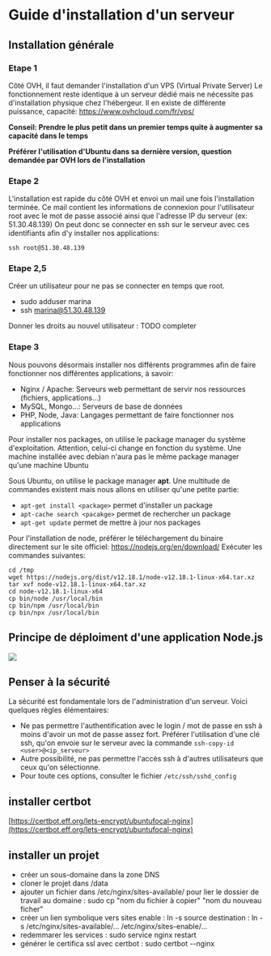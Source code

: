 # Guide d'installation d'un serveur

## Installation générale

### Etape 1

Côté OVH, il faut demander l'installation d'un VPS (Virtual Private Server)
Le fonctionnement reste identique à un serveur dédié mais ne nécessite pas d'installation
physique chez l'hébergeur. Il en existe de différente puissance, capacité: https://www.ovhcloud.com/fr/vps/

**Conseil: Prendre le plus petit dans un premier temps quite à augmenter sa capacité dans le temps**

**Préférer l'utilisation d'Ubuntu dans sa dernière version, question demandée par OVH lors de l'installation**

### Etape 2

L'installation est rapide du côté OVH et envoi un mail une fois l'installation terminée. Ce mail contient
les informations de connexion pour l'utilisateur root avec le mot de passe associé ainsi que l'adresse IP du serveur (ex: 51.30.48.139)
On peut donc se connecter en ssh sur le serveur avec ces identifiants afin d'y installer nos applications:

```
ssh root@51.30.48.139
```

### Etape 2,5

Créer un utilisateur pour ne pas se connecter en temps que root.

-   sudo adduser marina
-   ssh marina@51.30.48.139

Donner les droits au nouvel utilisateur :
TODO completer

### Etape 3

Nous pouvons désormais installer nos différents programmes afin de faire fonctionner nos différentes applications, à savoir:

-   Nginx / Apache: Serveurs web permettant de servir nos ressources (fichiers, applications...)
-   MySQL, Mongo...: Serveurs de base de données
-   PHP, Node, Java: Langages permettant de faire fonctionner nos applications

Pour installer nos packages, on utilise le package manager du système d'exploitation. Attention, celui-ci
change en fonction du système. Une machine installée avec debian n'aura pas le même package manager qu'une machine Ubuntu

Sous Ubuntu, on utilise le package manager **apt**. Une multitude de commandes existent mais nous allons en utiliser qu'une petite partie:

-   `apt-get install <package>` permet d'installer un package
-   `apt-cache search <pacakge>` permet de rechercher un package
-   `apt-get update` permet de mettre à jour nos packages

Pour l'installation de node, préférer le téléchargement du binaire directement sur le site officiel: https://nodejs.org/en/download/
Exécuter les commandes suivantes:

```
cd /tmp
wget https://nodejs.org/dist/v12.18.1/node-v12.18.1-linux-x64.tar.xz
tar xvf node-v12.18.1-linux-x64.tar.xz
cd node-v12.18.1-linux-x64
cp bin/node /usr/local/bin
cp bin/npm /usr/local/bin
cp bin/npx /usr/local/bin
```

## Principe de déploiment d'une application Node.js

[![](https://imgur.com/8OMZg2Q.png)]()

## Penser à la sécurité

La sécurité est fondamentale lors de l'administration d'un serveur. Voici quelques règles élémentaires:

-   Ne pas permettre l'authentification avec le login / mot de passe en ssh à moins d'avoir un mot de passe assez fort. Préférer l'utilisation d'une clé ssh, qu'on envoie sur le serveur avec la commande `ssh-copy-id <user>@<ip_serveur>`
-   Autre possibilité, ne pas permettre l'accès ssh à d'autres utilisateurs que ceux qu'on sélectionne.
-   Pour toute ces options, consulter le fichier `/etc/ssh/sshd_config`

## installer certbot

[https://certbot.eff.org/lets-encrypt/ubuntufocal-nginx](https://certbot.eff.org/lets-encrypt/ubuntufocal-nginx)

## installer un projet

-   créer un sous-domaine dans la zone DNS
-   cloner le projet dans /data
-   ajouter un fichier dans /etc/nginx/sites-available/ pour lier le dossier de travail au domaine : sudo cp "nom du fichier à copier" "nom du nouveau ficher"
-   créer un lien symbolique vers sites enable : ln -s source destination : ln -s /etc/nginx/sites-available/... /etc/nginx/sites-enable/...
-   redemmarer les services : sudo service nginx restart
-   générer le certifica ssl avec certbot : sudo certbot --nginx
